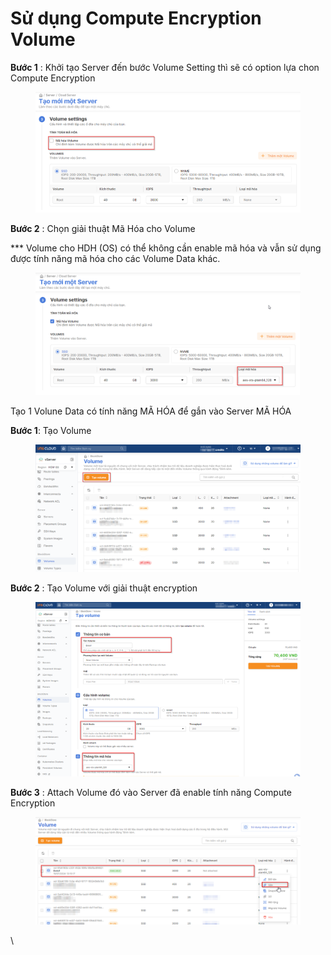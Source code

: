 # Sử dụng Compute Encryption Volume

**Bước 1** : Khởi tạo Server đến bước Volume Setting thì sẽ có option lựa chon Compute Encryption&#x20;

<figure><img src="../../../../.gitbook/assets/image (567).png" alt=""><figcaption></figcaption></figure>

**Bước 2** : Chọn giải thuật Mã Hóa cho Volume&#x20;

\*\*\* Volume cho HDH (OS) có thể không cần enable mã hóa và vẫn sử dụng được tính năng mã hóa cho các Volume Data khác.

<figure><img src="../../../../.gitbook/assets/image (568).png" alt=""><figcaption></figcaption></figure>

Tạo 1 Volune Data có tính năng MÃ HÓA để gắn vào Server MÃ HÓA&#x20;

**Bước 1**: Tạo Volume&#x20;

<figure><img src="../../../../.gitbook/assets/image (569).png" alt=""><figcaption></figcaption></figure>

**Bước 2** : Tạo Volume với giải thuật encryption&#x20;

<figure><img src="../../../../.gitbook/assets/image (570).png" alt=""><figcaption></figcaption></figure>

**Bước 3** : Attach Volume đó vào Server đã enable tính năng Compute Encryption&#x20;

<figure><img src="../../../../.gitbook/assets/image (571).png" alt=""><figcaption></figcaption></figure>

\
